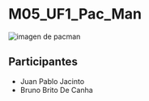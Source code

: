 # M05_UF1_Pac_Man
![imagen de pacman](https://cloudfront-eu-central-1.images.arcpublishing.com/prisa/U55KB44VIO43FECCAMOE5UAB5Q.jpg)
## Participantes
 - Juan Pablo Jacinto
 - Bruno Brito De Canha

